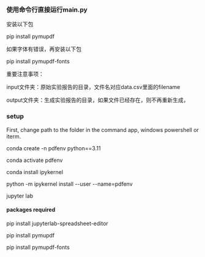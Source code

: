 ### 使用命令行直接运行main.py

安装以下包

pip install pymupdf

如果字体有错误，再安装以下包

pip install pymupdf-fonts

重要注意事项：

input文件夹：原始实验报告的目录，文件名对应data.csv里面的filename

output文件夹：生成实验报告的目录，如果文件已经存在，则不再重新生成，

### setup

First, change path to the folder in the command app, windows powershell or iterm.

conda create -n pdfenv python==3.11

conda activate pdfenv

conda install ipykernel

python -m ipykernel install --user --name=pdfenv

jupyter lab

#### packages required

pip install jupyterlab-spreadsheet-editor

pip install pymupdf

pip install pymupdf-fonts



